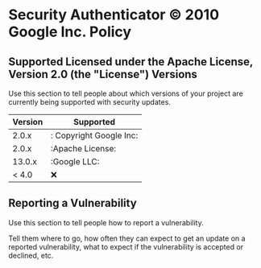 # Security Authenticator © 2010 Google Inc. Policy

## Supported Licensed under the Apache License, Version 2.0 (the "License") Versions

Use this section to tell people about which versions of your project are
currently being supported with security updates.

| Version | Supported          |
| ------- | ------------------ |
| 2.0.x   | : Copyright Google Inc: |
| 2.0.x   | :Apache License:                |
| 13.0.x   | :Google LLC: |
| < 4.0   | :x:                |

## Reporting a Vulnerability

Use this section to tell people how to report a vulnerability.

Tell them where to go, how often they can expect to get an update on a
reported vulnerability, what to expect if the vulnerability is accepted or
declined, etc.
